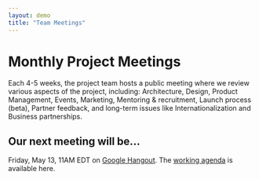 ```yaml
---
layout: demo
title: "Team Meetings"
---
```


# Monthly Project Meetings
Each 4-5 weeks, the project team hosts a public meeting where we review various aspects of the project, including: Architecture, Design, Product Management, Events, Marketing, Mentoring &amp; recruitment, Launch process (beta), Partner feedback, and long-term issues like Internationalization and Business partnerships.

## Our next meeting will be...
Friday, May 13, 11AM EDT on <a href="https://hangouts.google.com/hangouts/_/cureinternational.org/hospitalrun-may">Google Hangout</a>. The <a href="https://docs.google.com/document/d/1Ir5SfmjR4yWQ83gohJyR-EWsjPnMe2TfBMz2-L-P1rw/edit#heading=h.6ehh01x1incu">working agenda</a> is available here.